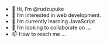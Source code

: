- 👋 Hi, I’m @rudzupuke
- 👀 I’m interested in web development.
- 🌱 I’m currently learning JavaScript
- 💞️ I’m looking to collaborate on ...
- 📫 How to reach me ...

<!---
rudzupuke/rudzupuke is a ✨ special ✨ repository because its `README.md` (this file) appears on your GitHub profile.
You can click the Preview link to take a look at your changes.
--->
